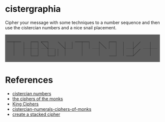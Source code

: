 cistergraphia
=============

Cipher your message with some techniques to a number sequence
and then use the cistercian numbers and a nice snail placement.

![chars](chars.png)

References
==========

- [cistercian numbers](https://glossographia.wordpress.com/2013/07/09/cistercian-number-magic-of-the-boy-scouts/)
- [the ciphers of the monks](https://en.wikipedia.org/wiki/The_Ciphers_of_the_Monks)
- [King Ciphers](http://akira.ruc.dk/~jensh/Publications/2002%7bR%7d21_King_Ciphers.PDF)
- [cistercian-numerals-ciphers-of-monks](http://luxoccultapress.blogspot.fr/2013/01/cistercian-numerals-ciphers-of-monks.html)
- [create a stacked cipher](https://www.wikihow.com/Create-a-Stacked-Cipher)

